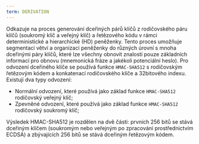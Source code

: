 ```yaml
---
term: DERIVATION
---
```


Odkazuje na proces generování dceřiných párů klíčů z rodičovského páru klíčů (soukromý klíč a veřejný klíč) a řetězového kódu v rámci deterministické a hierarchické (HD) peněženky. Tento proces umožňuje segmentaci větví a organizaci peněženky do různých úrovní s mnoha dceřinými páry klíčů, které lze všechny obnovit znalostí pouze základních informací pro obnovu (mnemonická fráze a jakékoli potenciální heslo). Pro odvození dceřiného klíče se používá funkce `HMAC-SHA512` s rodičovským řetězovým kódem a konkatenací rodičovského klíče a 32bitového indexu. Existují dva typy odvození:
* Normální odvození, které používá jako základ funkce `HMAC-SHA512` rodičovský veřejný klíč;
* Zpevněné odvození, které používá jako základ funkce `HMAC-SHA512` rodičovský soukromý klíč;

Výsledek HMAC-SHA512 je rozdělen na dvě části: prvních 256 bitů se stává dceřiným klíčem (soukromým nebo veřejným po zpracování prostřednictvím ECDSA) a zbývajících 256 bitů se stává dceřiným řetězovým kódem.
